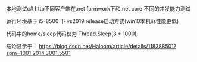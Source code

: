 本地测试c# http不同客户端在.net farmwork下和.net core 不同的并发能力测试

运行环境基于 i5-8500 下  vs2019  release启动方式(win10本机iis性能更低)

代码中的home/sleep代码仅为   Thread.Sleep(3 * 1000);

结论显示于：
https://blog.csdn.net/Haloom/article/details/118388501?spm=1001.2014.3001.5501
